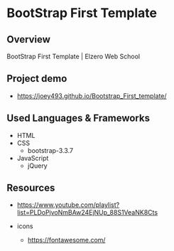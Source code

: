 # BootStrap First Template

## Overview

BootStrap First Template | Elzero Web School

## Project demo
- https://joey493.github.io/Bootstrap_First_template/


## Used Languages & Frameworks

- HTML
- CSS
  - bootstrap-3.3.7
- JavaScript
  - jQuery

## Resources

- https://www.youtube.com/playlist?list=PLDoPjvoNmBAw24EjNUp_88S1VeaNK8Cts

- icons
    - https://fontawesome.com/





